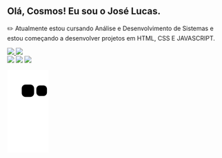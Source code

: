 ## Olá, Cosmos! Eu sou o José Lucas. 
✏️ Atualmente estou cursando Análise e Desenvolvimento de Sistemas e estou começando a desenvolver projetos em HTML, CSS E JAVASCRIPT.
 
<div>
  <a href="https://github.com/jooselucaas">
  <img height="120em" src="https://github-readme-stats.vercel.app/api?username=jooselucaas&show_icons=true&theme=dark&include_all_commits=true&count_private=true"/>
  <img height="120em" src="https://github-readme-stats.vercel.app/api/top-langs/?username=jooselucaas&layout=compact&langs_count=7&theme=dark"/>
  
  
</div>

<div>
<a href = "mailto:jooselucaas24@gmail.com"><img src="https://img.shields.io/badge/-Gmail-%23333?style=for-the-badge&logo=gmail&logoColor=white" target="_blank"></a>
<a href="https://www.instagram.com/joose_lucaas/" target="_blank"><img src="https://img.shields.io/badge/-Instagram-%23E4405F?style=for-the-badge&logo=instagram&logoColor=white" target="_blank"></a>
<a href="https://www.linkedin.com/in/jos%C3%A9-lucas-547700248/" target="_blank"><img src="https://img.shields.io/badge/-LinkedIn-%230077B5?style=for-the-badge&logo=linkedin&logoColor=white" target="_blank"></a> 
</div>


![Snake animation](https://github.com/rafaballerini/rafaballerini/blob/output/github-contribution-grid-snake.svg)


 
 </div>







